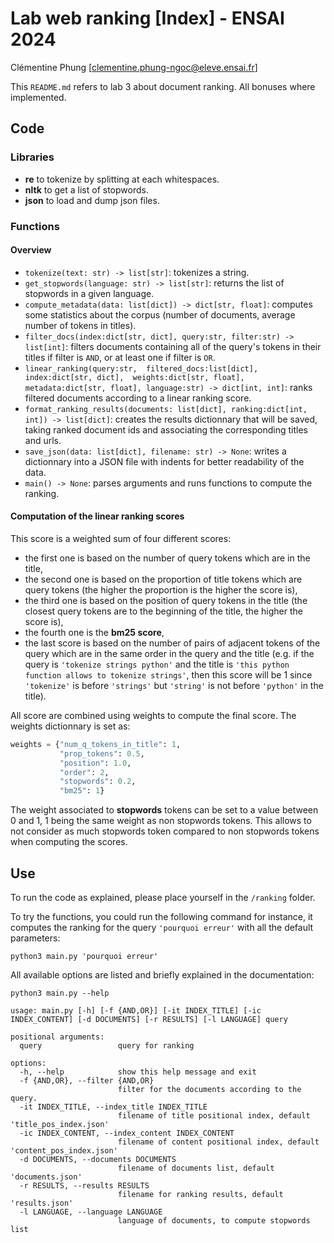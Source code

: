 # Lab web ranking [Index] - ENSAI 2024
Clémentine Phung [clementine.phung-ngoc@eleve.ensai.fr]

This `README.md` refers to lab 3 about document ranking. All bonuses where implemented.

## Code

### Libraries
- **re** to tokenize by splitting at each whitespaces.
- **nltk** to get a list of stopwords.
- **json** to load and dump json files.

### Functions

#### Overview

- `tokenize(text: str) -> list[str]`: tokenizes a string.
- `get_stopwords(language: str) -> list[str]`: returns the list of stopwords in a given language.
- `compute_metadata(data: list[dict]) -> dict[str, float]`: computes some statistics about the corpus (number of documents, average number of tokens in titles).
- `filter_docs(index:dict[str, dict], query:str, filter:str) -> list[int]`: filters documents containing all of the query's tokens in their titles if filter is `AND`, or at least one if filter is `OR`.
- `linear_ranking(query:str, 
                   filtered_docs:list[dict], 
                   index:dict[str, dict], 
                   weights:dict[str, float],
                   metadata:dict[str, float],
                   language:str) -> dict[int, int]`: ranks filtered documents according to a linear ranking score.
- `format_ranking_results(documents: list[dict], ranking:dict[int, int]) -> list[dict]`: creates the results dictionnary that will be saved, taking ranked document ids and associating the corresponding titles and urls.
- `save_json(data: list[dict], filename: str) -> None`: writes a dictionnary into a JSON file with indents for better readability of the data.
- `main() -> None`: parses arguments and runs functions to compute the ranking.

#### Computation of the linear ranking scores

This score is a weighted sum of four different scores:
- the first one is based on the number of query tokens which are in the title,
- the second one is based on the proportion of title tokens which are query tokens (the higher the proportion is the higher the score is),
- the third one is based on the position of query tokens in the title (the closest query tokens are to the beginning of the title, the higher the score is),
- the fourth one is the **bm25 score**,
- the last score is based on the number of pairs of adjacent tokens of the query which are in the same order in the query and the title (e.g. if the query is `'tokenize strings python'` and the title is `'this python function allows to tokenize strings'`, then this score will be 1 since `'tokenize'` is before `'strings'` but `'string'` is not before `'python'` in the title).

All score are combined using weights to compute the final score. The weights dictionnary is set as:
```python
weights = {"num_q_tokens_in_title": 1,
           "prop_tokens": 0.5,
           "position": 1.0,
           "order": 2,
           "stopwords": 0.2,
           "bm25": 1}
```
The weight associated to **stopwords** tokens can be set to a value between 0 and 1, 1 being the same weight as non stopwords tokens. This allows to not consider as much stopwords token compared to non stopwords tokens when computing the scores.

## Use

To run the code as explained, please place yourself in the `/ranking` folder. 

To try the functions, you could run the following command for instance, it computes the ranking for the query `'pourquoi erreur'` with all the default parameters:
```
python3 main.py 'pourquoi erreur'
```
All available options are listed and briefly explained in the documentation:
```
python3 main.py --help
```
```
usage: main.py [-h] [-f {AND,OR}] [-it INDEX_TITLE] [-ic INDEX_CONTENT] [-d DOCUMENTS] [-r RESULTS] [-l LANGUAGE] query

positional arguments:
  query                 query for ranking

options:
  -h, --help            show this help message and exit
  -f {AND,OR}, --filter {AND,OR}
                        filter for the documents according to the query.
  -it INDEX_TITLE, --index_title INDEX_TITLE
                        filename of title positional index, default 'title_pos_index.json'
  -ic INDEX_CONTENT, --index_content INDEX_CONTENT
                        filename of content positional index, default 'content_pos_index.json'
  -d DOCUMENTS, --documents DOCUMENTS
                        filename of documents list, default 'documents.json'
  -r RESULTS, --results RESULTS
                        filename for ranking results, default 'results.json'
  -l LANGUAGE, --language LANGUAGE
                        language of documents, to compute stopwords list
```

